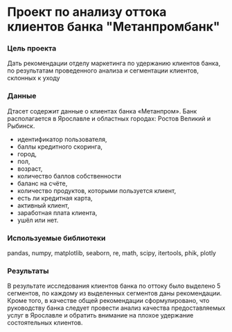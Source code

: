 # Проект по анализу оттока клиентов банка "Метанпромбанк"

### Цель проекта
Дать рекомендации отделу маркетинга по удержанию клиентов банка, по результатам проведенного анализа и сегментации клиентов, склонных к уходу


### Данные 
Дтасет содержит данные о клиентах банка «Метанпром». Банк располагается в Ярославле и областных городах: Ростов Великий и Рыбинск.

- идентификатор пользователя,
- баллы кредитного скоринга,
- город,
- пол,
- возраст,
- количество баллов собственности
- баланс на счёте,
- количество продуктов, которыми пользуется клиент,
- есть ли кредитная карта,
- активный клиент,
- заработная плата клиента,
- ушёл или нет.

### Используемые библиотеки
pandas, numpy, matplotlib, seaborn, re, math, scipy, itertools, phik, plotly

### Результаты 
В результате исследования клиентов банка по оттоку было выделено 5 сегментов, по каждому из выделенных сегментов даны рекомендации. Кроме того, в качестве общей рекомендации сформулировано, что руководству банка следует провести анализ качества предоставляемых услуг в Ярославле и обратить внимание на плохое удержание состоятельных клиентов.


